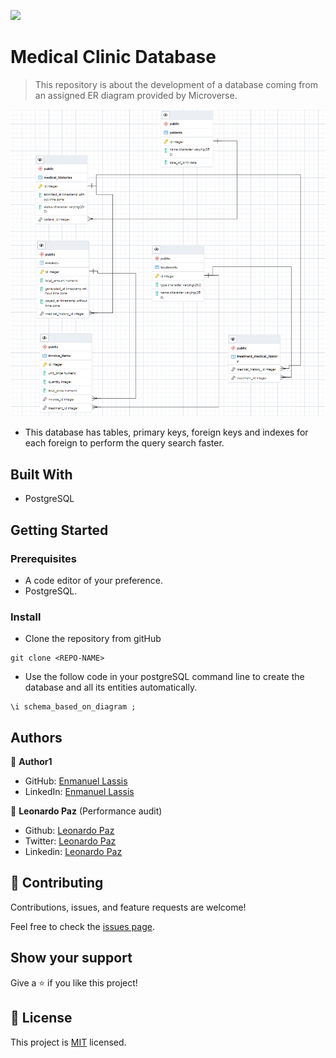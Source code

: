 ![](https://img.shields.io/badge/Microverse-blueviolet)

# Medical Clinic Database

> This repository is about the development of a database coming from an assigned ER diagram provided by Microverse.

![screenshot](./diagram_screenshot.png)

- This database has tables, primary keys, foreign keys and indexes for each foreign to perform the query search faster.

## Built With

- PostgreSQL

## Getting Started

### Prerequisites

- A code editor of your preference.
- PostgreSQL.

### Install

- Clone the repository from gitHub
```
git clone <REPO-NAME>

```
- Use the follow code in your postgreSQL command line to create the database and all its entities automatically.
```
\i schema_based_on_diagram ;

```
## Authors

👤 **Author1**

- GitHub: [Enmanuel Lassis](https://github.com/elassis)
- LinkedIn: [Enmanuel Lassis](https://linkedin.com/in/enmanuel-lassis-pena)

👤 **Leonardo Paz** (Performance audit)

- Github: [Leonardo Paz](https://github.com/leolpaz)
- Twitter: [Leonardo Paz](https://twitter.com/leonardolpaz95)
- Linkedin: [Leonardo Paz](https://www.linkedin.com/in/leonardolpaz/)

## 🤝 Contributing

Contributions, issues, and feature requests are welcome!

Feel free to check the [issues page](../../issues/).

## Show your support

Give a ⭐️ if you like this project!

## 📝 License

This project is [MIT](./MIT.md) licensed.
